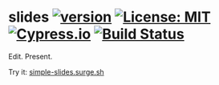 # slides [![version](https://img.shields.io/github/release/hchiam/slides?style=flat-square)](https://github.com/hchiam/slides/releases) [![License: MIT](https://img.shields.io/badge/License-MIT-yellow.svg?style=flat-square)](https://github.com/hchiam/slides/blob/main/LICENSE) [![Cypress.io](https://img.shields.io/badge/tested%20with-Cypress-04C38E.svg?style=flat-square)](https://www.cypress.io) [![Build Status](https://travis-ci.com/hchiam/slides.svg?branch=main)](https://travis-ci.com/hchiam/slides)

Edit. Present.

Try it: [simple-slides.surge.sh](https://simple-slides.surge.sh)
